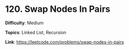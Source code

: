 # 120. Swap Nodes In Pairs

**Difficulty**: Medium

**Topics**: Linked List, Recursion

**Link**: https://leetcode.com/problems/swap-nodes-in-pairs
